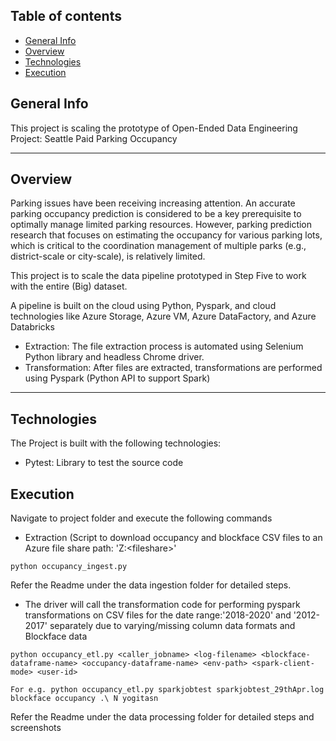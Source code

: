 ## Table of contents
* [General Info](#general-info)
* [Overview](#overview)
* [Technologies](#technologies)
* [Execution](#execution)


## General Info
This project is scaling the prototype of Open-Ended Data Engineering Project: Seattle Paid Parking Occupancy

<hr/>

## Overview

Parking issues have been receiving increasing attention. An accurate parking occupancy prediction is considered to be a key prerequisite to optimally manage limited parking resources. However, parking prediction research that focuses on estimating the occupancy for various parking lots, which is critical to the coordination management of multiple parks (e.g., district-scale or city-scale), is relatively limited.

This project is to scale the data pipeline prototyped in Step Five to work with the entire (Big) dataset.

A pipeline is built on the cloud using Python, Pyspark, and cloud technologies like Azure Storage, Azure VM, Azure DataFactory, and Azure Databricks 

* Extraction: The file extraction process is automated using Selenium Python library and headless Chrome driver.
* Transformation: After files are extracted, transformations are performed using Pyspark (Python API to support Spark)

<hr/>


## Technologies
The Project is built with the following technologies:
* Pytest: Library to test the source code
    


## Execution

Navigate to project folder and execute the following commands

* Extraction (Script to download occupancy and blockface CSV files to an Azure file share path: 'Z:\<fileshare>\'

```
python occupancy_ingest.py

```

Refer the Readme under the data ingestion folder for detailed steps.

* The driver will call the transformation code for performing pyspark transformations on CSV files for the date range:'2018-2020' and '2012-2017' separately due to varying/missing column data formats and Blockface data

```
python occupancy_etl.py <caller_jobname> <log-filename> <blockface-dataframe-name> <occupancy-dataframe-name> <env-path> <spark-client-mode> <user-id>

For e.g. python occupancy_etl.py sparkjobtest sparkjobtest_29thApr.log blockface occupancy .\ N yogitasn

```

Refer the Readme under the data processing folder for detailed steps and screenshots